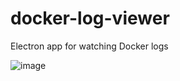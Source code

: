 # docker-log-viewer

Electron app for watching Docker logs

![image](https://user-images.githubusercontent.com/1675025/50750517-3e468b80-1213-11e9-8dcb-9d793185ee5d.png)
